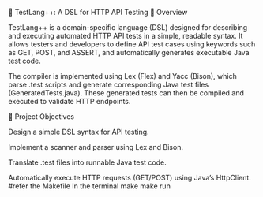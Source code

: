 🧪 TestLang++: A DSL for HTTP API Testing 📘 Overview

TestLang++ is a domain-specific language (DSL) designed for describing and executing automated HTTP API tests in a simple, readable syntax. It allows testers and developers to define API test cases using keywords such as GET, POST, and ASSERT, and automatically generates executable Java test code.

The compiler is implemented using Lex (Flex) and Yacc (Bison), which parse .test scripts and generate corresponding Java test files (GeneratedTests.java). These generated tests can then be compiled and executed to validate HTTP endpoints.

🎯 Project Objectives

Design a simple DSL syntax for API testing.

Implement a scanner and parser using Lex and Bison.

Translate .test files into runnable Java test code.

Automatically execute HTTP requests (GET/POST) using Java’s HttpClient.
#refer the Makefile
In the terminal
make
make run
